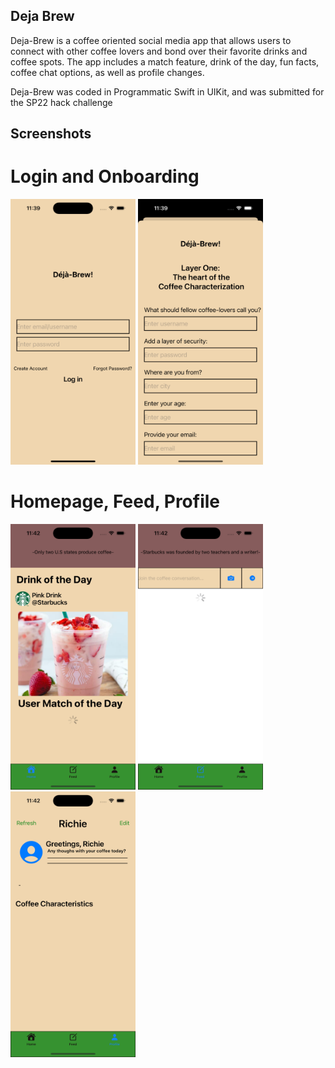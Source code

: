 ## Deja Brew

Deja-Brew is a coffee oriented social media app that allows users to connect with other coffee lovers and bond over their favorite drinks and coffee spots. The app includes a match feature, drink of the day, fun facts, coffee chat options, as well as profile changes.

Deja-Brew was coded in Programmatic Swift in UIKit, and was submitted for the SP22 hack challenge

## Screenshots

# Login and Onboarding
<img src="coffee-screenshots/login.png" width="200" height="425"> <img src="coffee-screenshots/createacc.png" width="200" height="425">

# Homepage, Feed, Profile

<img src="coffee-screenshots/home.png" width="200" height="425"> <img src="coffee-screenshots/feed.png" width="200" height="425"><img src="coffee-screenshots/profile.png" width="200" height="425">
